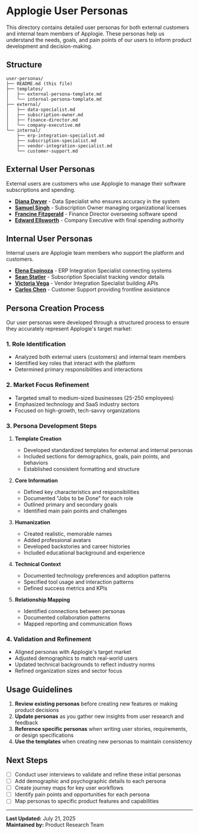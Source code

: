 # Applogie User Personas

This directory contains detailed user personas for both external customers and internal team members of Applogie. These personas help us understand the needs, goals, and pain points of our users to inform product development and decision-making.

## Structure

```
user-personas/
├── README.md (this file)
├── templates/
│   ├── external-persona-template.md
│   └── internal-persona-template.md
├── external/
│   ├── data-specialist.md
│   ├── subscription-owner.md
│   ├── finance-director.md
│   └── company-executive.md
└── internal/
    ├── erp-integration-specialist.md
    ├── subscription-specialist.md
    ├── vendor-integration-specialist.md
    └── customer-support.md
```

## External User Personas

External users are customers who use Applogie to manage their software subscriptions and spending.

- **[Diana Dwyer](external/data-specialist.md)** - Data Specialist who ensures accuracy in the system
- **[Samuel Singh](external/subscription-owner.md)** - Subscription Owner managing organizational licenses
- **[Francine Fitzgerald](external/finance-director.md)** - Finance Director overseeing software spend
- **[Edward Ellsworth](external/company-executive.md)** - Company Executive with final spending authority

## Internal User Personas

Internal users are Applogie team members who support the platform and customers.

- **[Elena Espinoza](internal/erp-integration-specialist.md)** - ERP Integration Specialist connecting systems
- **[Sean Statler](internal/subscription-specialist.md)** - Subscription Specialist tracking vendor details
- **[Victoria Vega](internal/vendor-integration-specialist.md)** - Vendor Integration Specialist building APIs
- **[Carlos Chen](internal/customer-support.md)** - Customer Support providing frontline assistance

## Persona Creation Process

Our user personas were developed through a structured process to ensure they accurately represent Applogie's target market:

### 1. Role Identification
- Analyzed both external users (customers) and internal team members
- Identified key roles that interact with the platform
- Determined primary responsibilities and interactions

### 2. Market Focus Refinement
- Targeted small to medium-sized businesses (25-250 employees)
- Emphasized technology and SaaS industry sectors
- Focused on high-growth, tech-savvy organizations

### 3. Persona Development Steps
1. **Template Creation**
   - Developed standardized templates for external and internal personas
   - Included sections for demographics, goals, pain points, and behaviors
   - Established consistent formatting and structure

2. **Core Information**
   - Defined key characteristics and responsibilities
   - Documented "Jobs to be Done" for each role
   - Outlined primary and secondary goals
   - Identified main pain points and challenges

3. **Humanization**
   - Created realistic, memorable names
   - Added professional avatars
   - Developed backstories and career histories
   - Included educational background and experience

4. **Technical Context**
   - Documented technology preferences and adoption patterns
   - Specified tool usage and interaction patterns
   - Defined success metrics and KPIs

5. **Relationship Mapping**
   - Identified connections between personas
   - Documented collaboration patterns
   - Mapped reporting and communication flows

### 4. Validation and Refinement
- Aligned personas with Applogie's target market
- Adjusted demographics to match real-world users
- Updated technical backgrounds to reflect industry norms
- Refined organization sizes and sector focus

## Usage Guidelines

1. **Review existing personas** before creating new features or making product decisions
2. **Update personas** as you gather new insights from user research and feedback
3. **Reference specific personas** when writing user stories, requirements, or design specifications
4. **Use the templates** when creating new personas to maintain consistency

## Next Steps

- [ ] Conduct user interviews to validate and refine these initial personas
- [ ] Add demographic and psychographic details to each persona
- [ ] Create journey maps for key user workflows
- [ ] Identify pain points and opportunities for each persona
- [ ] Map personas to specific product features and capabilities

---

**Last Updated:** July 21, 2025  
**Maintained by:** Product Research Team
